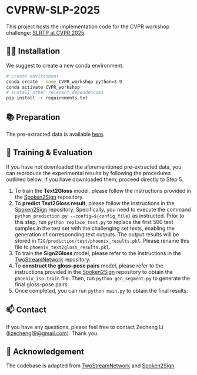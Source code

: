 # CVPRW-SLP-2025

This project hosts the implementation code for the CVPR workshop challenge:  [SLRTP at CVPR 2025](https://slrtpworkshop.github.io/).

## 🐱‍🏍 Installation
We suggest to create a new conda environment. 
```bash
# create environment
conda create --name CVPR_workshop python=3.9
conda activate CVPR_workshop
# install other relevant dependencies
pip install -r requirements.txt
```

## 📚 Preparation
The pre-extracted data is available [here](https://huggingface.co/ZechengLi19/CVPRW-SLP-2025/tree/main). 

## 🚀 Training & Evaluation
If you have not downloaded the aforementioned pre-extracted data, you can reproduce the experimental results by following the procedures outlined below. If you have downloaded them, proceed directly to Step 5.
1. To train the **Text2Gloss** model, please follow the instructions provided in the [Spoken2Sign](https://github.com/FangyunWei/SLRT/tree/main/Spoken2Sign) repository.  
2. To **predict Text2Gloss result**, please follow the instructions in the [Spoken2Sign](https://github.com/FangyunWei/SLRT/tree/main/Spoken2Sign) repository. Specifically, you need to execute the command `python prediction.py --config=${config_file}` as instructed. Prior to this step, run `python replace_text.py` to replace the first 500 text samples in the test set with the challenging set texts, enabling the generation of corresponding text outputs. The output results will be stored in `T2G/prediction/test/phoenix_results.pkl`. Please rename this file to `phoenix_text2gloss_results.pkl`.
3. To train the **Sign2Gloss** model, please refer to the instructions in the [TwoStreamNetwork](https://github.com/FangyunWei/SLRT/tree/main/TwoStreamNetwork) repository.
4. To **construct the gloss-pose pairs** model, please refer to the instructions provided in the [Spoken2Sign](https://github.com/FangyunWei/SLRT/tree/main/Spoken2Sign) repository to obtain the `phoenix_iso.train` file. Then, run `python gen_segment.py` to generate the final gloss-pose pairs.
5. Once completed, you can run `python main.py` to obtain the final results: 


## 📫 Contact
If you have any questions, please feel free to contact Zecheng Li (lizecheng19@gmail.com). Thank you.

## 👏 Acknowledgement
The codebase is adapted from [TwoStreamNetwork](https://github.com/FangyunWei/SLRT/tree/main/TwoStreamNetwork) and [Spoken2Sign](https://github.com/FangyunWei/SLRT/tree/main/Spoken2Sign). 
